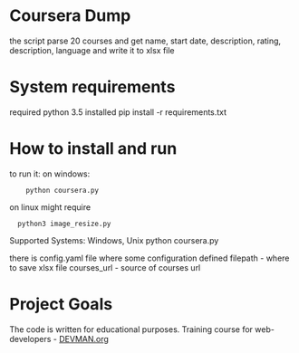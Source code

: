 # Coursera Dump

the script parse 20 courses and get name, start date, description, rating, description,
 language and write it to xlsx file


# System requirements
required python 3.5 installed
pip install -r requirements.txt

# How to install and run

to run it: 
on windows:
```
    python coursera.py
```
on linux might require 
```
  python3 image_resize.py
```

Supported Systems: Windows, Unix
python coursera.py

there is config.yaml file where some configuration defined
filepath - where to save xlsx file
courses_url - source of courses url

# Project Goals

The code is written for educational purposes. Training course for web-developers - [DEVMAN.org](https://devman.org)
